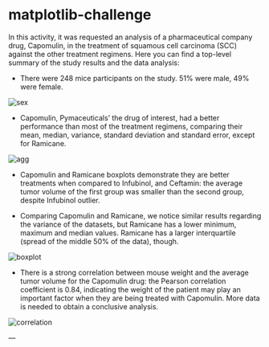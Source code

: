 # matplotlib-challenge

In this activity, it was requested an analysis of a pharmaceutical company drug, Capomulin, in the treatment of squamous cell carcinoma (SCC) against the other treatment regimens.
Here you can find a top-level summary of the study results and the data analysis:

* There were 248 mice participants on the study. 51% were male, 49% were female. 

![sex](https://github.com/githubemail5326/matplotlib-challenge/blob/main/sex.PNG)

* Capomulin, Pymaceuticals’ the drug of interest, had a better performance than most of the treatment regimens, comparing their mean, median, variance, standard deviation and standard error, except for Ramicane. 

![agg](https://github.com/githubemail5326/matplotlib-challenge/blob/main/agg.PNG)

* Capomulin and Ramicane boxplots demonstrate they are better treatments when compared to Infubinol, and Ceftamin: the average tumor volume of the first group was smaller than the second group, despite Infubinol outlier. 

* Comparing Capomulin and Ramicane, we notice similar results regarding the variance of the datasets, but Ramicane has a lower minimum, maximum and median values. Ramicane has a larger interquartile (spread of the middle 50% of the data), though. 

![boxplot](https://github.com/githubemail5326/matplotlib-challenge/blob/main/boxplot.PNG)

* There is a strong correlation between mouse weight and the average tumor volume for the Capomulin drug: the Pearson correlation coefficient is 0.84, indicating the weight of the patient may play an important factor when they are being treated with Capomulin. More data is needed to obtain a conclusive analysis.

![correlation](https://github.com/githubemail5326/matplotlib-challenge/blob/main/correlation.PNG)

—